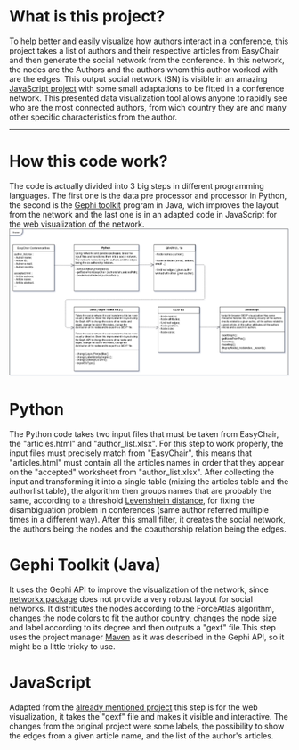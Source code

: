 # What is this project?

To help better and easily visualize how authors interact in a conference, this project takes a list of authors and their respective articles from EasyChair and then generate the social network from the conference. In this network, the nodes are the Authors and the authors whom this author worked with are the edges. This output social network (SN) is visible in an amazing [JavaScript project](https://github.com/raphv/gexf-js) with some small adaptations to be fitted in a conference network. This presented data visualization tool allows anyone to rapidly see who are the most connected authors, from wich country they are and many other specific characteristics from the author.

----
# How this code work?
The code is actually divided into 3 big steps in different programming languages. The first one is the data pre processor and processor in Python, the second is the [Gephi toolkit](https://github.com/gephi/gephi-toolkit) program in Java, wich improves the layout from the network and the last one is in an adapted code in JavaScript for the web visualization of the network. 
![Alt text](FilesFluxogram.png?raw=true "Files flow for the co authorship network generation")

# Python

The Python code takes two input files that must be taken from EasyChair, the "articles.html" and "author_list.xlsx". For this step to work properly, the input files must precisely match from "EasyChair", this means that "articles.html" must contain all the articles names in order that they appear on the "accepted" worksheet from "author_list.xlsx".
After collecting the input and transforming it into a single table (mixing the articles table and the authorlist table), the algorithm then groups names that are probably the same, according to a threshold [Levenshtein distance](https://en.wikipedia.org/wiki/Levenshtein_distance), for fixing the disambiguation problem in conferences (same author referred multiple times in a different way). After this small filter, it creates the social network, the authors being the nodes and the coauthorship relation being the edges.

# Gephi Toolkit (Java)

It uses the Gephi API to improve the visualization of the network, since [networkx package](https://networkx.github.io/) does not provide a very robust layout for social networks. It distributes the nodes according to the ForceAtlas algorithm, changes the node colors to fit the author country, changes the node size and label according to its degree and then outputs a "gexf" file.This step uses the project manager [Maven](https://maven.apache.org/) as it was described in the Gephi API, so it might be a little tricky to use. 

# JavaScript

Adapted from the [already mentioned project](https://github.com/raphv/gexf-js) this step is for the web visualization, it takes the "gexf" file and makes it visible and interactive. The changes from the original project were some labels, the possibility to show the edges from a given article name, and the list of the author's articles.


